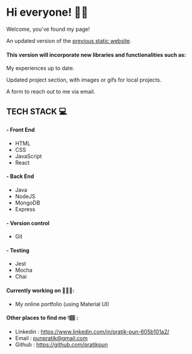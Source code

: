 # Hi everyone! 🖖🏽

Welcome, you've found my page!

An updated version of the [previous static website](https://pratikpun.github.io).

#### This version will incorporate new libraries and functionalities such as:

My experiences up to date.

Updated project section, with images or gifs for local projects.

A form to reach out to me via email.

## TECH STACK 💻

#### - Front End

- HTML
- CSS
- JavaScript
- React

#### - Back End

- Java
- NodeJS
- MongoDB
- Express

#### - Version control

- Git

#### - Testing

- Jest
- Mocha
- Chai

#### Currently working on 👨🏽‍💻:

- My online portfolio (using Material UI)

#### Other places to find me 👇🏽 :

- Linkedin : https://www.linkedin.com/in/pratik-pun-605b101a2/
- Email : punpratik@gmail.com
- Github : https://github.com/pratikpun
